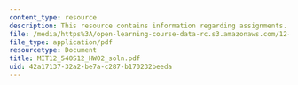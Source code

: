 ```yaml
---
content_type: resource
description: This resource contains information regarding assignments.
file: /media/https%3A/open-learning-course-data-rc.s3.amazonaws.com/12-540-principles-of-the-global-positioning-system-spring-2012/42a1713732a2be7ac287b170232beeda_MIT12_540S12_HW02_soln.pdf
file_type: application/pdf
resourcetype: Document
title: MIT12_540S12_HW02_soln.pdf
uid: 42a17137-32a2-be7a-c287-b170232beeda
---
```

